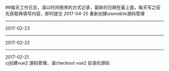 ##每天工作日志，请以时间倒序的方式记录，最新的日期在最上面，每天写之前先获取再填写内容，即时提交
2017-04-25
重新创建oismobile源码管理

----
2017-02-23

----
2017-02-22

----
2017-02-21  
cj创建vue2 源码管理，请checkout vue2 目录的源码
